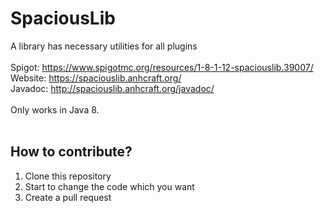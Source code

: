 # SpaciousLib

A library has necessary utilities for all plugins<br><br>
Spigot: https://www.spigotmc.org/resources/1-8-1-12-spaciouslib.39007/<br>
Website: https://spaciouslib.anhcraft.org/<br>
Javadoc: http://spaciouslib.anhcraft.org/javadoc/<br><br>
Only works in Java 8.<br><br>
## How to contribute?
1. Clone this repository
2. Start to change the code which you want
3. Create a pull request